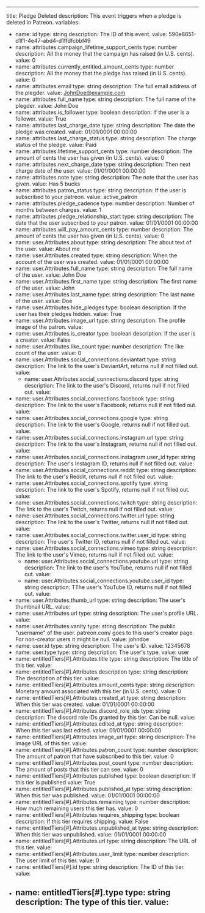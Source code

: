 ---
title: Pledge Deleted
description: This event triggers when a pledge is deleted in Patreon.
variables:
- name: id
	type: string
	description: The ID of this event.
  value: 590e8651-d1f1-4e47-abd4-d1ffdfcbbf49
- name: attributes.campaign_lifetime_support_cents
	type: number
	description: All the money that the campaign has raised (in U.S. cents).
  value: 0
- name: attributes.currently_entitled_amount_cents
	type: number
	description: All the money that the pledge has raised (in U.S. cents).
  value: 0
- name: attributes.email
	type: string
	description: The full email address of the plegder.
  value: JohnDoe@example.com
- name: attributes.full_name
	type: string
	description: The full name of the plegder.
  value: John Doe
- name: attributes.is_follower
	type: boolean
	description: If the user is a follower.
  value: True
- name: attributes.last_charge_date
	type: string
	description: The date the pledge was created.
  value: 01/01/0001 00:00:00
- name: attributes.last_charge_status
	type: string
	description: The charge status of the pledge.
  value: Paid
- name: attributes.lifetime_support_cents
	type: number
	description: The amount of cents the user has given (in U.S. cents).
  value: 0
- name: attributes.next_charge_date
	type: string
	description: Then next charge date of the user.
  value: 01/01/0001 00:00:00
- name: attributes.note
	type: string
	description: The note that the user has given.
  value: Has 5 bucks
- name: attributes.patron_status
	type: string
	description: If the user is subscribed to your patreon.
  value: active_patron
- name: attributes.pledge_cadence
	type: number
	description: Number of months between charges.
  value: 1
- name: attributes.pledge_relationship_start
	type: string
	description: The date that the user subscribed to your patron.
  value: 01/01/0001 00:00:00
- name: attributes.will_pay_amount_cents
	type: number
	description: The amount of cents the user has given (in U.S. cents).
  value: 0
- name: user.Attributes.about
	type: string
	description: The about text of the user.
  value: About me
- name: user.Attributes.created
	type: string
	description: When the account of the user was created.
  value: 01/01/0001 00:00:00
- name: user.Attributes.full_name
	type: string
	description: The full name of the user.
  value: John Doe
- name: user.Attributes.first_name
	type: string
	description: The first name of the user.
  value: John
- name: user.Attributes.last_name
	type: string
	description: The last name of the user.
  value: Doe
- name: user.Attributes.hide_pledges
	type: boolean
	description: If the user has their pledges hidden.
  value: True
- name: user.Attributes.image_url
	type: string
	description: The profile image of the patron.
  value: 
- name: user.Attributes.is_creator
	type: boolean
	description: If the user is a creator.
  value: False
- name: user.Attributes.like_count
	type: number
	description: The like count of the user.
  value: 0
- name: user.Attributes.social_connections.deviantart
	type: string
	description: The link to the user's DeviantArt, returns null if not filled out.
  value:
  - name: user.Attributes.social_connections.discord
	type: string
	description: The link to the user's Discord, returns null if not filled out.
  value:
- name: user.Attributes.social_connections.facebook
	type: string
	description: The link to the user's Facebook, returns null if not filled out.
  value:
- name: user.Attributes.social_connections.google
	type: string
	description: The link to the user's Google, returns null if not filled out.
  value:
- name: user.Attributes.social_connections.instagram.url
	type: string
	description: The link to the user's Instagram, returns null if not filled out.
  value:
- name: user.Attributes.social_connections.instagram.user_id
	type: string
	description: The user's Instagram ID, returns null if not filled out.
  value:
- name: user.Attributes.social_connections.reddit
	type: string
	description: The link to the user's Reddit, returns null if not filled out.
  value:
- name: user.Attributes.social_connections.spotify
	type: string
	description: The link to the user's Spotify, returns null if not filled out.
  value:
- name: user.Attributes.social_connections.twitch
	type: string
	description: The link to the user's Twitch, returns null if not filled out.
  value:
- name: user.Attributes.social_connections.twitter.url
	type: string
	description: The link to the user's Twitter, returns null if not filled out.
  value:
- name: user.Attributes.social_connections.twitter.user_id
	type: string
	description: The user's Twitter ID, returns null if not filled out.
  value:
- name: user.Attributes.social_connections.vimeo
	type: string
	description: The link to the user's Vimeo, returns null if not filled out.
  value:
  - name: user.Attributes.social_connections.youtube.url
	type: string
	description: The link to the user's YouTube, returns null if not filled out.
  value:
  - name: user.Attributes.social_connections.youtube.user_id
	type: string
	description: TThe user's YouTube ID, returns null if not filled out.
  value:
- name: user.Attributes.thumb_url
	type: string
	description: The user's thumbnail URL.
  value:
- name: user.Attributes.url
	type: string
	description: The user's profile URL.
  value:
- name: user.Attributes.vanity
	type: string
	description: The public "username" of the user. patreon.com/ goes to this user's creator page. For non-creator users it might be null.
  value: johndoe
- name: user.id
	type: string
	description: The user's ID.
  value: 12345678
- name: user.type
	type: string
	description: The user's type.
  value: user
- name: entitledTiers[#].Attributes.title
	type: string
	description: The title of this tier.
  value: 
- name: entitledTiers[#].Attributes.description
	type: string
	description: The description of this tier.
  value: 
- name: entitledTiers[#].Attributes.amount_cents
	type: string
	description: Monetary amount associated with this tier (in U.S. cents).
  value: 0
- name: entitledTiers[#].Attributes.created_at
	type: string
	description: When this tier was created.
  value: 01/01/0001 00:00:00
- name: entitledTiers[#].Attributes.discord_role_ids
	type: string
	description: The discord role IDs granted by this tier. Can be null.
  value: 
- name: entitledTiers[#].Attributes.edited_at
	type: string
	description: When this tier was last edited.
  value: 01/01/0001 00:00:00
- name: entitledTiers[#].Attributes.image_url
	type: string
	description: The image URL of this tier.
  value: 
- name: entitledTiers[#].Attributes.patron_count
	type: number
	description: The amount of patron that have subscribed to this tier.
  value: 0
- name: entitledTiers[#].Attributes.post_count
	type: number
	description: The amount of posts that this tier can see.
  value: 0
- name: entitledTiers[#].Attributes.published
	type: boolean
	description: If this tier is published
  value: True
- name: entitledTiers[#].Attributes.published_at
	type: string
	description: When this tier was published.
  value: 01/01/0001 00:00:00
- name: entitledTiers[#].Attributes.remaining
	type: number
	description: How much remaining users this tier has.
  value: 0
- name: entitledTiers[#].Attributes.requires_shipping
	type: boolean
	description: If this tier requires shipping.
  value: False
- name: entitledTiers[#].Attributes.unpublished_at
	type: string
	description: When this tier was unpublished.
  value: 01/01/0001 00:00:00
- name: entitledTiers[#].Attributes.url
	type: string
	description: The URL of this tier.
  value: 
- name: entitledTiers[#].Attributes.user_limit
	type: number
	description: The user limit of this tier.
  value: 0
- name: entitledTiers[#].id
	type: string
	description: The ID of this tier.
  value: 
- name: entitledTiers[#].type
	type: string
	description: The type of this tier.
  value: 
  ---